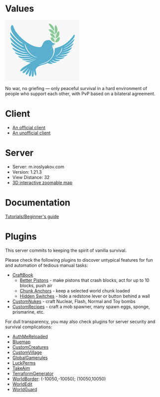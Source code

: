 # Values

![Peace Logo](images/peace.png)

No war, no griefing — only peaceful survival in a hard environment of people who support each other, with PvP based on a bilateral agreement.

# Client

* [An official client](https://www.minecraft.net/en-us/about-minecraft)
* [An unofficial client](https://ru-m.org/)

# Server

* Server: m.iroslyakov.com
* Version: 1.21.3
* View Distance: 32
* [3D interactive zoomable map](http://m.iroslyakov.com/)

# Documentation

[Tutorials/Beginner's guide](https://minecraft.fandom.com/wiki/Tutorials/Beginner%27s_guide)

# Plugins

This server commits to keeping the spirit of vanilla survival.

Please check the following plugins to discover untypical features for fun and automation of tedious manual tasks:

* [CraftBook](https://www.spigotmc.org/resources/craftbook.2083/)
    * [Better Pistons](https://craftbook.enginehub.org/en/3.x/mechanics/better_pistons/) - make pistons that crash blocks, act for up to 10 blocks, push air
    * [Chunk Anchors](https://craftbook.enginehub.org/en/latest/mechanics/chunk_anchor/) - keep a selected world chunk loaded
    * [Hidden Switches](https://craftbook.enginehub.org/en/latest/mechanics/hidden_switch/) - hide a redstone lever or button behind a wall
* [CustomNukes](https://www.spigotmc.org/resources/customnukes.68710/) - craft Nuclear, Flash, Normal and Toy bombs
* [CustomRecipes](https://www.spigotmc.org/resources/customrecipes.89435/) - craft a mob spawner, many spawn eggs, sponge, prismarine, etc.


For dull transparency, you may also check plugins for server security and survival complications:

* [AuthMeReloaded](https://www.spigotmc.org/resources/authmereloaded.6269/)
* [Bluemap](https://www.spigotmc.org/resources/bluemap.83557/)
* [CustomCreatures](https://www.spigotmc.org/resources/customcreatures.68711/)
* [CustomVillage](https://www.spigotmc.org/resources/customvillage.69170/)
* [GlobalGamerules](https://www.spigotmc.org/resources/global-gamerules-1-7-1-16.82310/)
* [LuckPerms](https://www.spigotmc.org/resources/luckperms.28140/)
* [TakeAim](https://www.spigotmc.org/resources/takeaim.68713/)
* [TerraformGenerator](https://www.spigotmc.org/resources/terraformgenerator-1-16-5-1-20-1.75132/)
* [WorldBorder](https://www.spigotmc.org/resources/worldborder.60905/): (-10050,-10050); (10050,10050)
* [WorldEdit](https://dev.bukkit.org/projects/worldedit)
* [WorldGuard](https://dev.bukkit.org/projects/worldguard)

